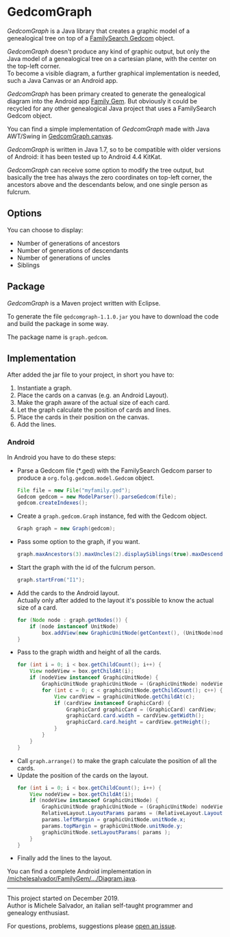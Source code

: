 # GedcomGraph

_GedcomGraph_ is a Java library that creates a graphic model of a genealogical tree on top of a [FamilySearch Gedcom](https://github.com/FamilySearch/Gedcom) object.

_GedcomGraph_ doesn't produce any kind of graphic output, but only the Java model of a genealogical tree on a cartesian plane, with the center on the top-left corner.<br>
To become a visible diagram, a further graphical implementation is needed, such a Java Canvas or an Android app.

_GedcomGraph_ has been primary created to generate the genealogical diagram into the Android app [Family Gem](https://github.com/michelesalvador/FamilyGem). But obviously it could be recycled for any other genealogical Java project that uses a FamilySearch Gedcom object.

You can find a simple implementation of _GedcomGraph_ made with Java AWT/Swing in [GedcomGraph canvas](https://github.com/michelesalvador/GedcomGraph-canvas).

_GedcomGraph_ is written in Java 1.7, so to be compatible with older versions of Android: it has been tested up to Android 4.4 KitKat.

_GedcomGraph_ can receive some option to modify the tree output, but basically the tree has always the zero coordinates on top-left corner, the ancestors above and the descendants below, and one single person as fulcrum.

## Options

You can choose to display:
- Number of generations of ancestors
- Number of generations of descendants
- Number of generations of uncles
- Siblings

## Package

_GedcomGraph_ is a Maven project written with Eclipse.

To generate the file `gedcomgraph-1.1.0.jar` you have to download the code and build the package in some way.

The package name is `graph.gedcom`.

## Implementation

After added the jar file to your project, in short you have to:
1. Instantiate a graph.
2. Place the cards on a canvas (e.g. an Android Layout).
3. Make the graph aware of the actual size of each card.
4. Let the graph calculate the position of cards and lines.
5. Place the cards in their position on the canvas.
6. Add the lines.

### Android

In Android you have to do these steps:

- Parse a Gedcom file (*.ged) with the FamilySearch Gedcom parser to produce a `org.folg.gedcom.model.Gedcom` object.
	```java
	File file = new File("myfamily.ged");	
	Gedcom gedcom = new ModelParser().parseGedcom(file);
	gedcom.createIndexes();
	```
- Create a `graph.gedcom.Graph` instance, fed with the Gedcom object.
	```java
	Graph graph = new Graph(gedcom);
- Pass some option to the graph, if you want.
	```java
	graph.maxAncestors(3).maxUncles(2).displaySiblings(true).maxDescendants(3).showFamily(1);
- Start the graph with the id of the fulcrum person.
	```java
	graph.startFrom("I1");
- Add the cards to the Android layout.<br>
Actually only after added to the layout it's possible to know the actual size of a card.
	```java
	for (Node node : graph.getNodes()) {
		if (node instanceof UnitNode)
			box.addView(new GraphicUnitNode(getContext(), (UnitNode)node));
	}
- Pass to the graph width and height of all the cards.
	```java
	for (int i = 0; i < box.getChildCount(); i++) {
		View nodeView = box.getChildAt(i);
		if (nodeView instanceof GraphicUnitNode) {
			GraphicUnitNode graphicUnitNode = (GraphicUnitNode) nodeView;
			for (int c = 0; c < graphicUnitNode.getChildCount(); c++) {
				View cardView = graphicUnitNode.getChildAt(c);
				if (cardView instanceof GraphicCard) {
					GraphicCard graphicCard = (GraphicCard) cardView;
					graphicCard.card.width = cardView.getWidth();
					graphicCard.card.height = cardView.getHeight();
				}
			}
		}
	}
- Call `graph.arrange()` to make the graph calculate the position of all the cards.
- Update the position of the cards on the layout.
	```java
	for (int i = 0; i < box.getChildCount(); i++) {
		View nodeView = box.getChildAt(i);
		if (nodeView instanceof GraphicUnitNode) {
			GraphicUnitNode graphicUnitNode = (GraphicUnitNode) nodeView;
			RelativeLayout.LayoutParams params = (RelativeLayout.LayoutParams) graphicUnitNode.getLayoutParams();
			params.leftMargin = graphicUnitNode.unitNode.x;
			params.topMargin = graphicUnitNode.unitNode.y;
			graphicUnitNode.setLayoutParams( params );
		}
	}
- Finally add the lines to the layout.

You can find a complete Android implementation in [/michelesalvador/FamilyGem/.../Diagram.java](https://github.com/michelesalvador/FamilyGem/blob/master/app/src/main/java/app/familygem/Diagram.java).

---

This project started on December 2019.<br>
Author is Michele Salvador, an italian self-taught programmer and genealogy enthusiast.

For questions, problems, suggestions please [open an issue](https://github.com/michelesalvador/GedcomGraph/issues).